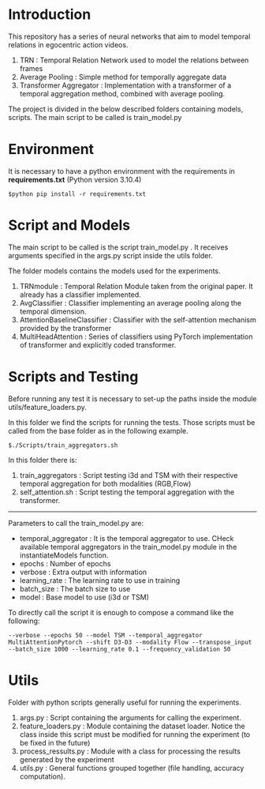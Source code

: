 # Introduction

This repository has a series of neural networks that aim to model temporal relations in egocentric action videos.

1. TRN : Temporal Relation Network used to model the relations between frames
2. Average Pooling : Simple method for temporally aggregate data
3. Transformer Aggregator : Implementation with a transformer of a temporal aggregation method, combined with average pooling.

The project is divided in the below described folders containing models, scripts. The main script to be called is
train_model.py

# Environment

It is necessary to have a python environment with the requirements in **requirements.txt** (Python version 3.10.4)

`$python pip install -r requirements.txt`
# Script and Models
The main script to be called is the script train_model.py . It receives arguments specified in the args.py script inside the utils folder.




The folder models contains the models used for the experiments.

1. TRNmodule : Temporal Relation Module taken from the original paper. It already has a classifier implemented.
2. AvgClassifier : Classifier implementing an average pooling along the temporal dimension.
3. AttentionBaselineClassifier : Classifier with the self-attention mechanism provided by the transformer
4. MultiHeadAttention : Series of classifiers using PyTorch implementation of transformer and explicitly coded transformer.
# Scripts and Testing
Before running any test it is necessary to set-up the paths inside the module utils/feature_loaders.py.

In this folder we find the scripts for running the tests. Those scripts must be called from the base folder as in
the following example.

`$./Scripts/train_aggregators.sh`

In this folder there is:

1. train_aggregators : Script testing i3d and TSM with their respective temporal aggregation for both modalities (RGB,Flow)
2. self_attention.sh : Script testing the temporal aggregation with the transformer.

---

Parameters to call the train_model.py are:

- temporal_aggregator : It is the temporal aggregator to use. CHeck available temporal aggregators in the train_model.py module in the instantiateModels function.
- epochs : Number of epochs
- verbose : Extra output with information
- learning_rate : The learning rate to use in training
- batch_size : The batch size to use
- model : Base model to use (i3d or TSM)

To directly call the script it is enough to compose a command like the following:


`--verbose --epochs 50 --model TSM --temporal_aggregator MultiAttentionPytorch --shift D3-D3 --modality Flow --transpose_input --batch_size 1000 --learning_rate 0.1 --frequency_validation 50`


# Utils

Folder with python scripts generally useful for running the experiments.

1. args.py : Script containing the arguments for calling the experiment.
2. feature_loaders.py : Module containing the dataset loader. Notice the class inside this script must be modified for running the experiment (to be fixed in the future)
3. process_ressults.py : Module with a class for processing the results generated by the experiment
4. utils.py : General functions grouped together (file handling, accuracy computation).

